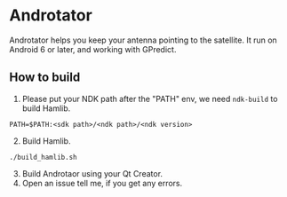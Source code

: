 # Androtator
Androtator helps you keep your antenna pointing to the satellite. It run on Android 6 or later, and working with GPredict.

## How to build
1. Please put your NDK path after the "PATH" env, we need `ndk-build` to build Hamlib.

 `PATH=$PATH:<sdk path>/<ndk path>/<ndk version>`

2. Build Hamlib.

 `./build_hamlib.sh`

3. Build Androtaor using your Qt Creator.
4. Open an issue tell me, if you get any errors.